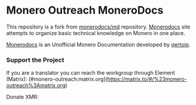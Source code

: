 # Monero Outreach MoneroDocs

This repository is a fork from [monerodocs/md](https://github.com/monerodocs/md.git) repository. [Monerodocs](https://monerodocs.org/) site attempts to organize basic technical knowledge on Monero in one place.

[Monerodocs](https://monerodocs.org/) is an Unofficial Monero Documentation developed by [qertoip](https://github.com/qertoip).

### Support the Project

If you are a translator you can reach the workgroup through Element (Matrix): (#monero-outreach:matrix.org](https://matrix.to/#/%23monero-outreach%3Amatrix.org)

Donate XMR:
